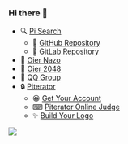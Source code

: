 ### Hi there 👋

- 🔍 [Pi Search](https://pisearch.cn/)
  * 💾 [GitHub Repository](https://github.com/bohanjun/PiSearch/)
  * 💽 [GitLab Repository](https://gitlab.com/bohanjun/PiSearch/)
- 🧠 [Oier Nazo](https://nazo.oier.fun/)
- 🎪 [Oier 2048](https://2048.oier.fun/)
- 💬 [QQ Group](https://shang.qq.com/wpa/qunwpa?idkey=02e5cb4e027d0d5b6cd7f5d84fd9fe550923b01f127cbacc54a3a6a14152b01d&source_id=1_40001)
- 🔒 [Piterator](https://www.piterator.com/)
  * 😀 [Get Your Account](https://accounts.piterator.com/signup/)
  * ⌨ [Piterator Online Judge](https://oj.piterator.com/)
  * ✨ [Build Your Logo](https://logo.oier.fun/)

![](https://github-readme-stats.vercel.app/api?username=bohanjun&show_icons=true)
